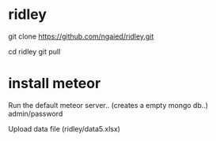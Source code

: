 # ridley

git clone https://github.com/ngaied/ridley.git

cd ridley
git pull

# install meteor

Run the default meteor server.. (creates a empty mongo db..)
admin/password

Upload data file (ridley/data5.xlsx)
